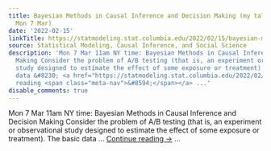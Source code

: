 ```yaml
---
title: Bayesian Methods in Causal Inference and Decision Making (my talk at Criteo
  Mon 7 Mar)
date: '2022-02-15'
linkTitle: https://statmodeling.stat.columbia.edu/2022/02/15/bayesian-methods-in-causal-inference-and-decision-making-my-talk-at-criteo-mon-7-mar/
source: Statistical Modeling, Causal Inference, and Social Science
description: 'Mon 7 Mar 11am NY time: Bayesian Methods in Causal Inference and Decision
  Making Consider the problem of A/B testing (that is, an experiment or observational
  study designed to estimate the effect of some exposure or treatment). The basic
  data &#8230; <a href="https://statmodeling.stat.columbia.edu/2022/02/15/bayesian-methods-in-causal-inference-and-decision-making-my-talk-at-criteo-mon-7-mar/">Continue
  reading <span class="meta-nav">&#8594;</span></a> ...'
disable_comments: true
---
```

Mon 7 Mar 11am NY time: Bayesian Methods in Causal Inference and Decision Making Consider the problem of A/B testing (that is, an experiment or observational study designed to estimate the effect of some exposure or treatment). The basic data &#8230; <a href="https://statmodeling.stat.columbia.edu/2022/02/15/bayesian-methods-in-causal-inference-and-decision-making-my-talk-at-criteo-mon-7-mar/">Continue reading <span class="meta-nav">&#8594;</span></a> ...